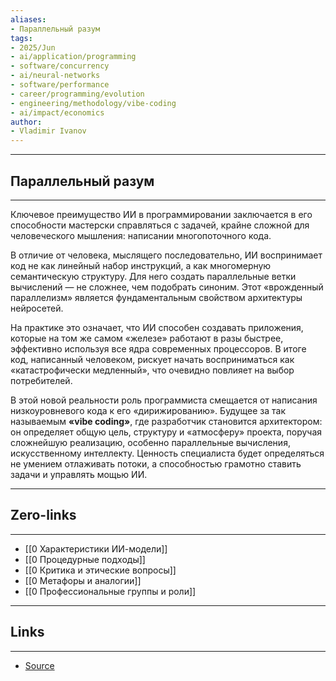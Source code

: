 ```yaml
---
aliases: 
- Параллельный разум 
tags:
- 2025/Jun
- ai/application/programming
- software/concurrency
- ai/neural-networks
- software/performance
- career/programming/evolution
- engineering/methodology/vibe-coding
- ai/impact/economics
author:
- Vladimir Ivanov
---
```

-----
##  Параллельный разум 
-----
Ключевое преимущество ИИ в программировании заключается в его способности мастерски справляться с задачей, крайне сложной для человеческого мышления: написании многопоточного кода.

В отличие от человека, мыслящего последовательно, ИИ воспринимает код не как линейный набор инструкций, а как многомерную семантическую структуру. Для него создать параллельные ветки вычислений — не сложнее, чем подобрать синоним. Этот «врожденный параллелизм» является фундаментальным свойством архитектуры нейросетей.

На практике это означает, что ИИ способен создавать приложения, которые на том же самом «железе» работают в разы быстрее, эффективно используя все ядра современных процессоров. В итоге код, написанный человеком, рискует начать восприниматься как «катастрофически медленный», что очевидно повлияет на выбор потребителей.

В этой новой реальности роль программиста смещается от написания низкоуровневого кода к его «дирижированию». Будущее за так называемым **«vibe coding»**, где разработчик становится архитектором: он определяет общую цель, структуру и «атмосферу» проекта, поручая сложнейшую реализацию, особенно параллельные вычисления, искусственному интеллекту. Ценность специалиста будет определяться не умением отлаживать потоки, а способностью грамотно ставить задачи и управлять мощью ИИ.

---
## Zero-links
---
- [[0 Характеристики ИИ-модели]]
- [[0 Процедурные подходы]]
- [[0 Критика и этические вопросы]]
- [[0 Метафоры и аналогии]]
- [[0 Профессиональные группы и роли]]

---
## Links
---
- [Source](https://vk.com/@-28685100-ai-ugrozhaet-programmistam-moguschestvom-parallelizma)